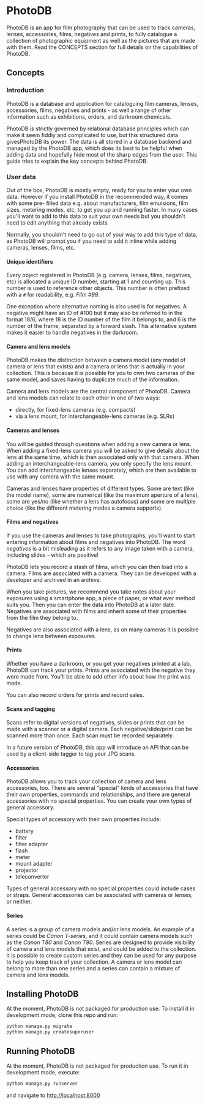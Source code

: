# PhotoDB

PhotoDB is an app for film photography that can be used to track cameras, lenses, accessories, films, negatives and prints, to fully
catalogue a collection of photographic equipment as well as the pictures that are made with them. Read the CONCEPTS section for full details on the
capabilities of PhotoDB.

## Concepts

### Introduction

PhotoDB is a database and application for cataloguing film cameras, lenses, accessories, films, negatives and prints - as well a range of other information
such as exhibitions, orders, and darkroom chemicals.

PhotoDB is strictly governed by relational database principles which can make it seem fiddly and complicated to use, but this structured data givesPhotoDB
its power. The data is all stored in a database backend and managed by the PhotoDB app, which does its best to be helpful when adding data and hopefully hide
most of the sharp edges from the user. This guide tries to explain the key concepts behind PhotoDB.

### User data

Out of the box, PhotoDB is mostly empty, ready for you to enter your own data. However if you install PhotoDB in the recommended way, it comes with some pre-
filled data e.g. about manufacturers, film emulsions, film sizes, metering modes, etc, to get you up and running faster. In many cases you'll want to add to
this data to suit your own needs but you shouldn't need to edit anything that already exists.

Normally, you shouldn't need to go out of your way to add this type of data, as PhotoDB will prompt you if you need to add it inline while adding cameras,
lenses, films, etc.

#### Unique identifiers

Every object registered in PhotoDB (e.g. camera, lenses, films, negatives, etc) is allocated a unique ID number, starting at 1 and counting up. This number is
used to reference other objects. This number is often prefixed with a `#` for readability, e.g. _Film #99_.

One exception where alternative naming is also used is for negatives. A negative might have an ID of #100 but it may also be referred to in the format 18/6,
where 18 is the ID number of the film it belongs to, and 6 is the number of the frame, separated by a forward slash. This alternative system makes it easier
to handle negatives in the darkroom.

#### Camera and lens models

PhotoDB makes the distinction between a camera model (any model of camera or lens that exists) and a camera or lens that is actually in your collection. This
is because it is possible for you to own two cameras of the same model, and saves having to duplicate much of the information.

Camera and lens models are the central component of PhotoDB. Camera and lens models can relate to each other in one of two ways:
* directly, for fixed-lens cameras (e.g. compacts)
* via a lens mount, for interchangeable-lens cameras (e.g. SLRs)

#### Cameras and lenses

You will be guided through questions when adding a new camera or lens. When adding a fixed-lens camera you will be asked to give details about the lens at the
same time, which is then associated only with that camera. When adding an interchangeable-lens camera, you only specify the lens mount. You can add
interchangeable lenses separately, which are then available to use with any camera with the same mount.

Cameras and lenses have properties of different types. Some are text (like the model name), some are numerical (like the maximum aperture of a lens), some are
yes/no (like whether a lens has autofocus) and some are multiple choice (like the different metering modes a camera supports).

#### Films and negatives

If you use the cameras and lenses to take photographs, you'll want to start entering information about films and negatives into PhotoDB. The word _negatives_
is a bit misleading as it refers to any image taken with a camera, including slides - which are positive!

PhotoDB lets you record a stash of films, which you can then load into a camera. Films are associated with a camera. They can be developed with a developer and
archived in an archive.

When you take pictures, we recommend you take notes about your exposures using a smartphone app, a piece of paper, or what ever method suits you. Then you can
enter the data into PhotoDB at a later date. Negatives are associated with films and inherit some of their properties from the film they belong to.

Negatives are also associated with a lens, as on many cameras it is possible to change lens between exposures.

#### Prints

Whether you have a darkroom, or you get your negatives printed at a lab, PhotoDB can track your prints. Prints are associated with the negative they were made
from. You'll be able to add other info about how the print was made.

You can also record orders for prints and record sales.

#### Scans and tagging

Scans refer to digital versions of negatives, slides or prints that can be made with a scanner or a digital camera. Each negative/slide/print can be scanned
more than once. Each scan must be recorded separately.

In a future version of PhotoDB, this app will introduce an API that can be used by a client-side tagger to tag your JPG scans.

#### Accessories

PhotoDB allows you to track your collection of camera and lens accessories, too. There are several "special" kinds of accessories that have their own
properties, commands and relationships, and there are general accessories with no special properties. You can create your own types of general accessory.

Special types of accessory with their own properties include:

 * battery
 * filter
 * filter adapter
 * flash
 * meter
 * mount adapter
 * projector
 * teleconverter

Types of general accessory with no special properties could include cases or straps. General accessories can be associated with cameras or lenses, or neither.

#### Series

A series is a group of camera models and/or lens models. An example of a series could be _Canon T-series_, and it could contain camera models such as the _Canon
T80_ and _Canon T90_. Series are designed to provide visibility of camera and lens models that exist, and could be added to the collection. It is possible to
create custom series and they can be used for any purpose to help you keep track of your collection. A camera or lens model can belong to more than one series
and a series can contain a mixture of camera and lens models.

## Installing PhotoDB

At the moment, PhotoDB is not packaged for production use. To install it in development mode, clone this repo and run:

```sh
python manage.py migrate
python manage.py createsuperuser
```

## Running PhotoDB

At the moment, PhotoDB is not packaged for production use. To run it in development mode, execute:

```sh
python manage.py runserver
```

and navigate to [http://localhost:8000](http://localhost:8000)